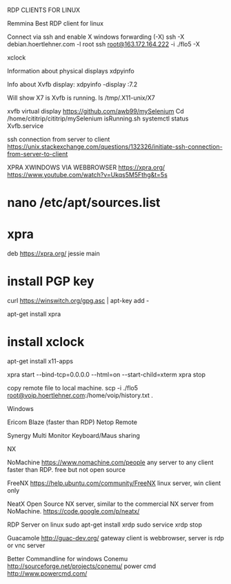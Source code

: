 RDP CLIENTS FOR LINUX

Remmina
Best RDP client for linux


Connect via ssh and enable X windows forwarding (-X)
ssh -X debian.hoertlehner.com -l root
ssh root@163.172.164.222  -i ./flo5 -X

xclock

Information about physical displays
xdpyinfo

Info about Xvfb display:
xdpyinfo -display :7.2

Will show X7 is Xvfb is running.
ls /tmp/.X11-unix/X7


xvfb virtual display
https://github.com/awb99/mySelenium
Cd /home/cititrip/cititrip/mySelenium
isRunning.sh
systemctl status Xvfb.service

ssh connection from server to client
https://unix.stackexchange.com/questions/132326/initiate-ssh-connection-from-server-to-client



XPRA XWINDOWS VIA WEBBROWSER
https://xpra.org/
https://www.youtube.com/watch?v=Ukqs5M5Fthg&t=5s

# nano /etc/apt/sources.list
# xpra
   deb https://xpra.org/ jessie main

# install PGP key 
curl https://winswitch.org/gpg.asc | apt-key add -
 
apt-get install xpra
 
# install xclock
apt-get install x11-apps
 
xpra start --bind-tcp=0.0.0.0 --html=on --start-child=xterm
xpra stop


copy remote file to local machine.
scp -i ./flo5 root@voip.hoertlehner.com:/home/voip/history.txt .





Windows

Ericom Blaze (faster than RDP)
Netop Remote


Synergy 
Multi Monitor Keyboard/Maus sharing

NX

NoMachine
https://www.nomachine.com/people
any server to any client faster than RDP. free but not open source

FreeNX
https://help.ubuntu.com/community/FreeNX
linux server, win client only

NeatX
Open Source NX server, similar to the commercial NX server from NoMachine. 
https://code.google.com/p/neatx/

RDP Server on linux
sudo apt-get install xrdp
sudo service xrdp stop

Guacamole
http://guac-dev.org/
gateway client is webbrowser, server is rdp or vnc server



Better Commandline for windows
Conemu  http://sourceforge.net/projects/conemu/
power cmd http://www.powercmd.com/
 





